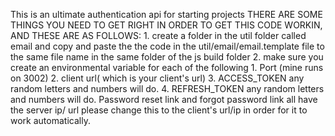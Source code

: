 This is an ultimate authentication api for starting projects
THERE ARE SOME THINGS YOU NEED TO GET RIGHT IN ORDER TO GET THIS CODE WORKIN, AND THESE ARE AS FOLLOWS: 1. create a folder in the util folder called email and copy and paste the the code in the util/email/email.template file to the same file name in the same folder of the js build folder 2. make sure you create an environmental variable for each of the following 1. Port (mine runs on 3002) 2. client url( which is your client's url) 3. ACCESS_TOKEN any random letters and numbers will do. 4. REFRESH_TOKEN any random letters and numbers will do.
Password reset link and forgot password link all have the server ip/ url please change this to the client's url/ip in order for it to work automatically.

